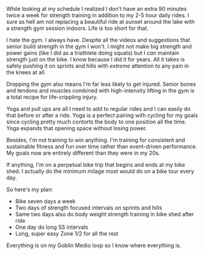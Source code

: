 While looking at my schedule I realized I don't have an extra 90 minutes twice a week for strength training in addition to my 2-5 hour daily rides. I sure as hell am not replacing a beautiful ride at sunset around the lake with a strength gym session indoors. Life is too short for that.

I hate the gym. I always have. Despite all the videos and suggestions that senior build strength in the gym I won't. I might not make big strength and power gains (like I did as a triathlete doing squats) but I _can_ maintain strength just on the bike. I know because I did it for years. All it takes is safely pushing it on sprints and hills with _extreme_ attention to any pain in the knees at all.

Dropping the gym also means I'm far less likely to get injured. Senior bones and tendons and muscles combined with high-intensity lifting in the gym is a total recipe for life-crippling injury. 

Yoga and pull ups are all I need to add to regular rides and I can easily do that before or after a ride. Yoga is a perfect pairing with cycling for my goals since cycling pretty much contorts the body to one position all the time. Yoga expands that opening space without losing power.

Besides, I'm not training to win anything. I'm training for consistent and sustainable fitness and fun over time rather than event-driven performance. My goals now are entirely different than they were in my 20s.

If anything, I'm on a perpetual bike trip that begins and ends at my bike shed. I actually do the minimum milage most would do on a bike tour every day.

So here's my plan:

- Bike seven days a week
- Two days of strength focused intervals on sprints and hills
- Same two days also do body weight strength training in bike shed after ride
- One day do long SS intervals
- Long, super easy Zone 1/2 for all the rest

Everything is on my Goblin Medio loop so I know where everything is.
